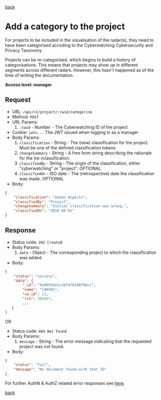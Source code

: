 [back](../api.md)

# Add a category to the project

For projects to be included in the visualisation of the radar(s), they need to have been categorised accoding to the Cyberwatching Cybersecurity and Privacy Taxonomy.

Projects can be re-categorised, which begins to build a history of categorisations. This means that projects may show up in different segments across different radars. However, this hasn't happened as of the time of writing the documentation.

**Access level: manager**

## Request

* URL: `/api/v1/project/:cwid/categorise`
* Method: `POST`
* URL Params: 
    1. `:cwid` - Number - The Cyberwatching ID of the project
* Cookie: `jwt=...` The JWT issued when logging in as a manager
* Body Params: 
    1. `classification` - String - The (new) classification for the project. Must be one of the defined classification tokens.
    1. `changeSummary` - String - A free form string describing the rationale for the (re-)classification.
    1. *`classifiedBy`* - String - The origin of the classification, either "cyberwatching" or "project". OPTIONAL
    1. *`classifiedOn`*  - ISO date - The (retrospective) date the classification was made. OPTIONAL
* Body:
```json
{
    "classification": "Human Aspects",
    "classifiedBy": "Project",
    "changeSummary": "Initial classification was wrong.",
    "classifiedOn": "2018-08-01"
}
```

## Response

* Status code: `201 Created`
* Body Params:
    1. `data` - Object - The corresponding project to which the classification was added.
* Body:
```json
{
    "status": "success",
    "data": {
        "_id": "5e9055de1c16f47b348f66cc",
        "name": "CANVAS",
        "cw_id": 13,
        "rcn": 202697,
        ...
   }
}
```

OR

* Status code: `404 Not Found`
* Body Params: 
    1. `message` - String - The error message indicating that the requested project was not found.
* Body:
```json
{
    "status": "fail",
    "message": "No document found with that ID"
}
```

For further AuthN & AuthZ related error responses see [here](../auth/auth_generic_messages.md). 

[back](../api.md)
